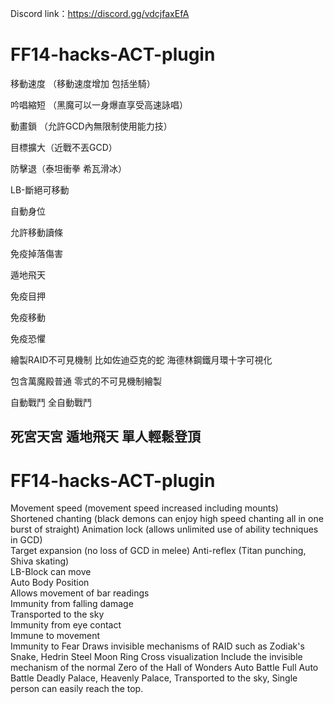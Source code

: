 Discord link：https://discord.gg/vdcjfaxEfA

# FF14-hacks-ACT-plugin
移動速度  （移動速度增加 包括坐騎）  

吟唱縮短 （黑魔可以一身爆直享受高速詠唱）

動畫鎖  （允許GCD內無限制使用能力技）    

目標擴大（近戰不丟GCD）

防擊退（泰坦衝拳 希瓦滑冰）

LB-斷絕可移動   

自動身位   

允許移動讀條  

免疫掉落傷害  

遁地飛天 

免疫目押  

免疫移動 

免疫恐懼

繪製RAID不可見機制 比如佐迪亞克的蛇 海德林鋼鐵月環十字可視化

包含萬魔殿普通 零式的不可見機制繪製

自動戰鬥 全自動戰鬥

死宮天宮 遁地飛天 單人輕鬆登頂
---------------------------------------------------
# FF14-hacks-ACT-plugin
Movement speed (movement speed increased including mounts)         
Shortened chanting (black demons can enjoy high speed chanting all in one burst of straight)
Animation lock (allows unlimited use of ability techniques in GCD)                       
Target expansion (no loss of GCD in melee)
Anti-reflex (Titan punching, Shiva skating)        
LB-Block can move      
Auto Body Position              
Allows movement of bar readings                
Immunity from falling damage        
Transported to the sky             
Immunity from eye contact             
Immune to movement              
Immunity to Fear
Draws invisible mechanisms of RAID such as Zodiak's Snake, Hedrin Steel Moon Ring Cross visualization
Include the invisible mechanism of the normal Zero of the Hall of Wonders
Auto Battle Full Auto Battle
Deadly Palace, Heavenly Palace, Transported to the sky, Single person can easily reach the top.
